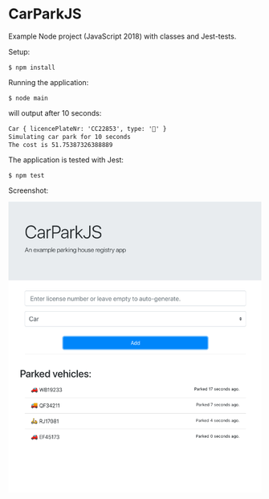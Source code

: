 # CarParkJS

Example Node project (JavaScript 2018) with classes and Jest-tests.

Setup:

```
$ npm install
```

Running the application:

```
$ node main
```

will output after 10 seconds:

```
Car { licencePlateNr: 'CC22853', type: '🚗' }
Simulating car park for 10 seconds
The cost is 51.75387326388889
```

The application is tested with Jest:

```
$ npm test
```

Screenshot:

![Screenshot](app.png)